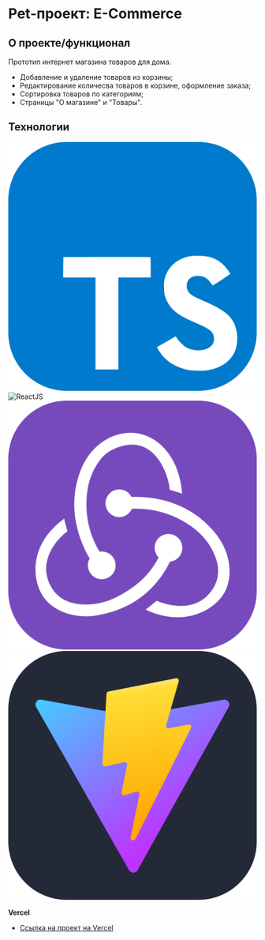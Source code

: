 # Pet-проект: E-Commerce

## О проекте/функционал

Прототип интернет магазина товаров для дома.

- Добавление и удаление товаров из корзины;
- Редактирование количесва товаров в корзине, оформление заказа;
- Сортировка товаров по категориям;
- Страницы "О магазине" и "Товары".

## Технологии

![TypeScript](https://github.com/tandpfun/skill-icons/raw/main/icons/TypeScript.svg)
![ReactJS](https://img.shields.io/badge/-React-000?style=for-the-badge&logo=react)
![Redux](https://github.com/tandpfun/skill-icons/raw/main/icons/Redux.svg)
![Vite](https://github.com/tandpfun/skill-icons/raw/main/icons/Vite-Dark.svg)

**Vercel**

- [Ссылка на проект на Vercel](https://i-store-pearl.vercel.app/)
